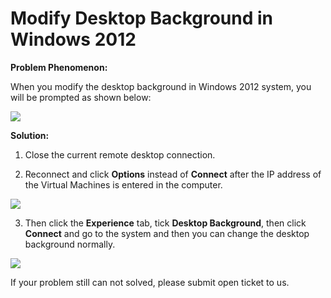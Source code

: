 # Modify Desktop Background in Windows 2012
**Problem Phenomenon:**

When you modify the desktop background in Windows 2012 system, you will be prompted as shown below:

![](https://github.com/jdcloudcom/cn/blob/edit/image/Elastic-Compute/Virtual-Machine/Windows/Windows%202012%E4%BF%AE%E6%94%B9%E6%A1%8C%E9%9D%A2%E8%83%8C%E6%99%AF01.png)

**Solution:**

1. Close the current remote desktop connection.

2. Reconnect and click **Options** instead of **Connect** after the IP address of the Virtual Machines is entered in the computer. 

![](https://github.com/jdcloudcom/cn/blob/edit/image/Elastic-Compute/Virtual-Machine/Windows/Windows%202012%E4%BF%AE%E6%94%B9%E6%A1%8C%E9%9D%A2%E8%83%8C%E6%99%AF02.png)

3. Then click the **Experience** tab, tick **Desktop Background**, then click **Connect** and go to the system and then you can change the desktop background normally.

![](https://github.com/jdcloudcom/cn/blob/edit/image/Elastic-Compute/Virtual-Machine/Windows/Windows%202012%E4%BF%AE%E6%94%B9%E6%A1%8C%E9%9D%A2%E8%83%8C%E6%99%AF03.png)

If your problem still can not solved, please submit open ticket to us.
